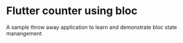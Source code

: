 # Flutter counter using bloc

A sample throw away application to learn and demonstrate bloc state manangement


